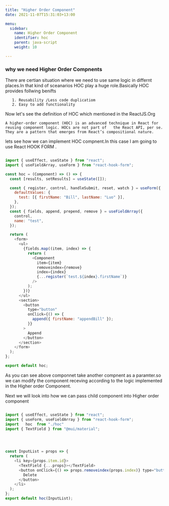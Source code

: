 ```yaml
---
title: "Higher Order Component"
date: 2021-11-07T15:31:03+13:00

menu:
  sidebar:
    name: Higher Order Component
    identifier: hoc
    parent: java-script
    weight: 10

---
```


### why we need Higher Order Compnents

There are certian situation where we need to use same logic in differnt places.In that kind of sceanarios HOC play a huge role.Basically HOC  provides follwing  benifts
      
       1. Reusability /Less code duplicatiom
       2. Easy to add functionality

Now let's see the definition of HOC which mentioned in the ReactJS.Org
            
    

    A higher-order component (HOC) is an advanced technique in React for 
    reusing component logic. HOCs are not part of   the React API, per se. They are a pattern that emerges from React’s compositional nature.

lets see how we can implement HOC compnent.In this case I am going to use React HOOK FORM . 
```JavaScript

import { useEffect, useState } from "react";
import { useFieldArray, useForm } from "react-hook-form";

const hoc = (Component) => () => {
  const [results, setResults] = useState([]);

  const { register, control, handleSubmit, reset, watch } = useForm({
    defaultValues: {
      test: [{ firstName: "Bill", lastName: "Luo" }],
    },
  });
  const { fields, append, prepend, remove } = useFieldArray({
    control,
    name: "test",
  });

  return (
    <form>
      <ul>
        {fields.map((item, index) => {
          return (
            <Component
              item={item}
              removeindex={remove}
              index={index}
              {...register(`test.${index}.firstName`)}
            />
          );
        })}
      </ul>
      <section>
        <button
          type="button"
          onClick={() => {
            append({ firstName: "appendBill" });
          }}
        >
          Append
        </button>
      </section>
    </form>
  );
};

export default hoc;

```
As you can see above componnet take another compnent as a paramter.so we can modify the component receving according 
to the logic implemented in the Higher order Component.


Next we will look into how we can pass child component into  Higher order component

```JavaScript

import { useEffect, useState } from "react";
import { useForm, useFieldArray } from "react-hook-form";
import   hoc  from "./hoc"
import { TextField } from "@mui/material";



 
const InputList = props => {
  return (
    <li key={props.item.id}>
      <TextField {...props}></TextField>
      <button onClick={() => props.removeindex(props.index)} type="button">
        Delete
      </button>
    </li>
  );
};
export default hoc(InputList);

```